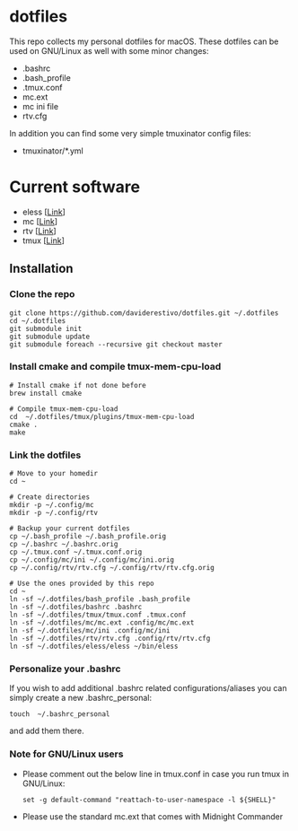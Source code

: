 # dotfiles

This repo collects my personal dotfiles for macOS. These dotfiles can
be used on GNU/Linux as well with some minor changes:

- .bashrc
- .bash_profile
- .tmux.conf
- mc.ext
- mc ini file
- rtv.cfg

In addition you can find some very simple tmuxinator config files:

- tmuxinator/*.yml

# Current software
- eless [[Link](https://eless.scripter.co)]
- mc [[Link](https://midnight-commander.org)]
- rtv [[Link](https://github.com/michael-lazar/rtv)]
- tmux [[Link](https://github.com/tmux/tmux/wiki)]

## Installation

### Clone the repo
```
git clone https://github.com/daviderestivo/dotfiles.git ~/.dotfiles
cd ~/.dotfiles
git submodule init
git submodule update
git submodule foreach --recursive git checkout master
```
### Install cmake and compile tmux-mem-cpu-load


```
# Install cmake if not done before
brew install cmake

# Compile tmux-mem-cpu-load
cd  ~/.dotfiles/tmux/plugins/tmux-mem-cpu-load
cmake .
make
```


### Link the dotfiles

```
# Move to your homedir
cd ~

# Create directories
mkdir -p ~/.config/mc
mkdir -p ~/.config/rtv

# Backup your current dotfiles
cp ~/.bash_profile ~/.bash_profile.orig
cp ~/.bashrc ~/.bashrc.orig
cp ~/.tmux.conf ~/.tmux.conf.orig
cp ~/.config/mc/ini ~/.config/mc/ini.orig
cp ~/.config/rtv/rtv.cfg ~/.config/rtv/rtv.cfg.orig

# Use the ones provided by this repo
cd ~
ln -sf ~/.dotfiles/bash_profile .bash_profile
ln -sf ~/.dotfiles/bashrc .bashrc
ln -sf ~/.dotfiles/tmux/tmux.conf .tmux.conf
ln -sf ~/.dotfiles/mc/mc.ext .config/mc/mc.ext
ln -sf ~/.dotfiles/mc/ini .config/mc/ini
ln -sf ~/.dotfiles/rtv/rtv.cfg .config/rtv/rtv.cfg
ln -sf ~/.dotfiles/eless/eless ~/bin/eless
```

### Personalize your .bashrc

If you wish to add additional .bashrc related configurations/aliases you can
simply create a new .bashrc_personal:

```
touch  ~/.bashrc_personal
```

and add them there.

### Note for GNU/Linux users

- Please comment out the below line in tmux.conf in case you run tmux
  in GNU/Linux:

  ```
  set -g default-command "reattach-to-user-namespace -l ${SHELL}"
  ```

- Please use the standard mc.ext that comes with Midnight Commander
